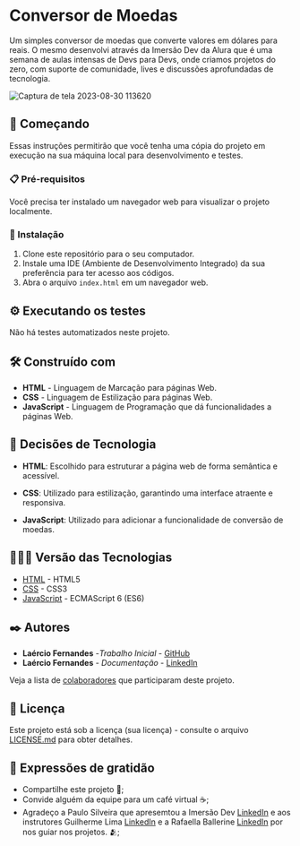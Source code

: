# Conversor de Moedas

Um simples conversor de moedas que converte valores em dólares para reais. O mesmo desenvolvi através da Imersão Dev da Alura que é uma semana de aulas intensas de Devs para Devs, onde criamos projetos do zero, com suporte de comunidade, lives e discussões aprofundadas de tecnologia.

![Captura de tela 2023-08-30 113620](https://github.com/fernandesmelo/conversor-de-moedas/assets/113717317/e0e91213-9b5a-43c9-a6cc-ef55fbaac8ff)

## 🚀 Começando

Essas instruções permitirão que você tenha uma cópia do projeto em execução na sua máquina local para desenvolvimento e testes.

### 📋 Pré-requisitos

Você precisa ter instalado um navegador web para visualizar o projeto localmente.

### 🔧 Instalação

1. Clone este repositório para o seu computador.
2. Instale uma IDE (Ambiente de Desenvolvimento Integrado) da sua preferência para ter acesso aos códigos.
3. Abra o arquivo `index.html` em um navegador web.

## ⚙️ Executando os testes

Não há testes automatizados neste projeto.

## 🛠️ Construído com

* **HTML** - Linguagem de Marcação para páginas Web.
* **CSS** - Linguagem de Estilização para páginas Web.
* **JavaScript** - Linguagem de Programação que dá funcionalidades a páginas Web.

## 🔨 Decisões de Tecnologia

* **HTML**: Escolhido para estruturar a página web de forma semântica e acessível.

* **CSS**: Utilizado para estilização, garantindo uma interface atraente e responsiva.

* **JavaScript**: Utilizado para adicionar a funcionalidade de conversão de moedas.

## 👨🏽‍💻 Versão das Tecnologias

* [HTML](https://www.w3.org/TR/html52/) - HTML5
* [CSS](https://www.w3.org/TR/CSS22/) - CSS3
* [JavaScript](https://developer.mozilla.org/pt-BR/docs/Web/JavaScript) - ECMAScript 6 (ES6)

## ✒️ Autores

* **Laércio Fernandes** -*Trabalho Inicial* - [GitHub](https://github.com/fernandesmelo/fernandesmelo)
* **Laércio Fernandes** - *Documentação* - [LinkedIn](https://www.linkedin.com/in/laercio-fernandes-desenvolvedor-web-front-end/)

Veja a lista de [colaboradores](https://github.com/usuario/projeto/colaboradores) que participaram deste projeto.

## 📄 Licença

Este projeto está sob a licença (sua licença) - consulte o arquivo [LICENSE.md](https://github.com/usuario/projeto/licenca) para obter detalhes.

## 🎁 Expressões de gratidão

* Compartilhe este projeto 📢;
* Convide alguém da equipe para um café virtual ☕;
* Agradeço a Paulo Silveira que apresemtou a Imersão Dev [LinkedIn](https://www.linkedin.com/in/paulosilveira/) e aos instrutores Guilherme Lima [LinkedIn](https://www.linkedin.com/in/guilherme-lima-developer/) e a Rafaella Ballerine [LinkedIn](https://www.linkedin.com/in/rafaellaballerini/) por nos guiar nos projetos. 🫂;


